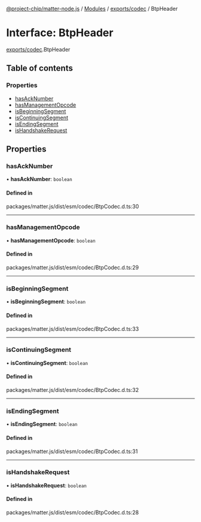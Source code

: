 [@project-chip/matter-node.js](../README.md) / [Modules](../modules.md) / [exports/codec](../modules/exports_codec.md) / BtpHeader

# Interface: BtpHeader

[exports/codec](../modules/exports_codec.md).BtpHeader

## Table of contents

### Properties

- [hasAckNumber](exports_codec.BtpHeader.md#hasacknumber)
- [hasManagementOpcode](exports_codec.BtpHeader.md#hasmanagementopcode)
- [isBeginningSegment](exports_codec.BtpHeader.md#isbeginningsegment)
- [isContinuingSegment](exports_codec.BtpHeader.md#iscontinuingsegment)
- [isEndingSegment](exports_codec.BtpHeader.md#isendingsegment)
- [isHandshakeRequest](exports_codec.BtpHeader.md#ishandshakerequest)

## Properties

### hasAckNumber

• **hasAckNumber**: `boolean`

#### Defined in

packages/matter.js/dist/esm/codec/BtpCodec.d.ts:30

___

### hasManagementOpcode

• **hasManagementOpcode**: `boolean`

#### Defined in

packages/matter.js/dist/esm/codec/BtpCodec.d.ts:29

___

### isBeginningSegment

• **isBeginningSegment**: `boolean`

#### Defined in

packages/matter.js/dist/esm/codec/BtpCodec.d.ts:33

___

### isContinuingSegment

• **isContinuingSegment**: `boolean`

#### Defined in

packages/matter.js/dist/esm/codec/BtpCodec.d.ts:32

___

### isEndingSegment

• **isEndingSegment**: `boolean`

#### Defined in

packages/matter.js/dist/esm/codec/BtpCodec.d.ts:31

___

### isHandshakeRequest

• **isHandshakeRequest**: `boolean`

#### Defined in

packages/matter.js/dist/esm/codec/BtpCodec.d.ts:28

